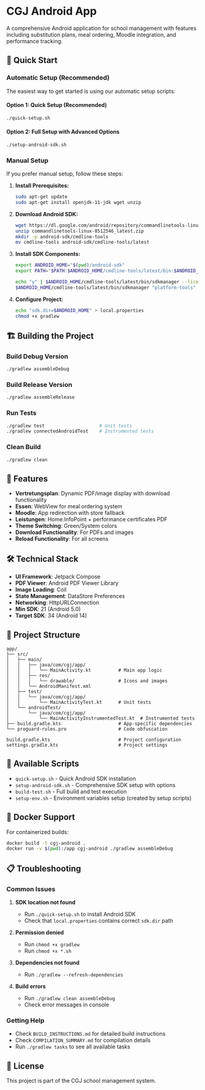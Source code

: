 # CGJ Android App

A comprehensive Android application for school management with features including substitution plans, meal ordering, Moodle integration, and performance tracking.

## 🚀 Quick Start

### Automatic Setup (Recommended)

The easiest way to get started is using our automatic setup scripts:

#### Option 1: Quick Setup (Recommended)
```bash
./quick-setup.sh
```

#### Option 2: Full Setup with Advanced Options
```bash
./setup-android-sdk.sh
```

### Manual Setup

If you prefer manual setup, follow these steps:

1. **Install Prerequisites:**
   ```bash
   sudo apt-get update
   sudo apt-get install openjdk-11-jdk wget unzip
   ```

2. **Download Android SDK:**
   ```bash
   wget https://dl.google.com/android/repository/commandlinetools-linux-8512546_latest.zip
   unzip commandlinetools-linux-8512546_latest.zip
   mkdir -p android-sdk/cmdline-tools
   mv cmdline-tools android-sdk/cmdline-tools/latest
   ```

3. **Install SDK Components:**
   ```bash
   export ANDROID_HOME="$(pwd)/android-sdk"
   export PATH="$PATH:$ANDROID_HOME/cmdline-tools/latest/bin:$ANDROID_HOME/platform-tools"
   
   echo "y" | $ANDROID_HOME/cmdline-tools/latest/bin/sdkmanager --licenses
   $ANDROID_HOME/cmdline-tools/latest/bin/sdkmanager "platform-tools" "platforms;android-34" "build-tools;34.0.0"
   ```

4. **Configure Project:**
   ```bash
   echo "sdk.dir=$ANDROID_HOME" > local.properties
   chmod +x gradlew
   ```

## 🏗️ Building the Project

### Build Debug Version
```bash
./gradlew assembleDebug
```

### Build Release Version
```bash
./gradlew assembleRelease
```

### Run Tests
```bash
./gradlew test                    # Unit tests
./gradlew connectedAndroidTest    # Instrumented tests
```

### Clean Build
```bash
./gradlew clean
```

## 📱 Features

- **Vertretungsplan**: Dynamic PDF/image display with download functionality
- **Essen**: WebView for meal ordering system
- **Moodle**: App redirection with store fallback
- **Leistungen**: Home.InfoPoint + performance certificates PDF
- **Theme Switching**: Green/System colors
- **Download Functionality**: For PDFs and images
- **Reload Functionality**: For all screens

## 🛠️ Technical Stack

- **UI Framework**: Jetpack Compose
- **PDF Viewer**: Android PDF Viewer Library
- **Image Loading**: Coil
- **State Management**: DataStore Preferences
- **Networking**: HttpURLConnection
- **Min SDK**: 21 (Android 5.0)
- **Target SDK**: 34 (Android 14)

## 📁 Project Structure

```
app/
├── src/
│   ├── main/
│   │   ├── java/com/cgj/app/
│   │   │   └── MainActivity.kt          # Main app logic
│   │   ├── res/
│   │   │   └── drawable/                # Icons and images
│   │   └── AndroidManifest.xml
│   ├── test/
│   │   └── java/com/cgj/app/
│   │       └── MainActivityTest.kt      # Unit tests
│   └── androidTest/
│       └── java/com/cgj/app/
│           └── MainActivityInstrumentedTest.kt  # Instrumented tests
├── build.gradle.kts                     # App-specific dependencies
└── proguard-rules.pro                   # Code obfuscation

build.gradle.kts                         # Project configuration
settings.gradle.kts                      # Project settings
```

## 🔧 Available Scripts

- `quick-setup.sh` - Quick Android SDK installation
- `setup-android-sdk.sh` - Comprehensive SDK setup with options
- `build-test.sh` - Full build and test execution
- `setup-env.sh` - Environment variables setup (created by setup scripts)

## 🐳 Docker Support

For containerized builds:

```bash
docker build -t cgj-android .
docker run -v $(pwd):/app cgj-android ./gradlew assembleDebug
```

## 📋 Troubleshooting

### Common Issues

1. **SDK location not found**
   - Run `./quick-setup.sh` to install Android SDK
   - Check that `local.properties` contains correct `sdk.dir` path

2. **Permission denied**
   - Run `chmod +x gradlew`
   - Run `chmod +x *.sh`

3. **Dependencies not found**
   - Run `./gradlew --refresh-dependencies`

4. **Build errors**
   - Run `./gradlew clean assembleDebug`
   - Check error messages in console

### Getting Help

- Check `BUILD_INSTRUCTIONS.md` for detailed build instructions
- Check `COMPILATION_SUMMARY.md` for compilation details
- Run `./gradlew tasks` to see all available tasks

## 📄 License

This project is part of the CGJ school management system. 
